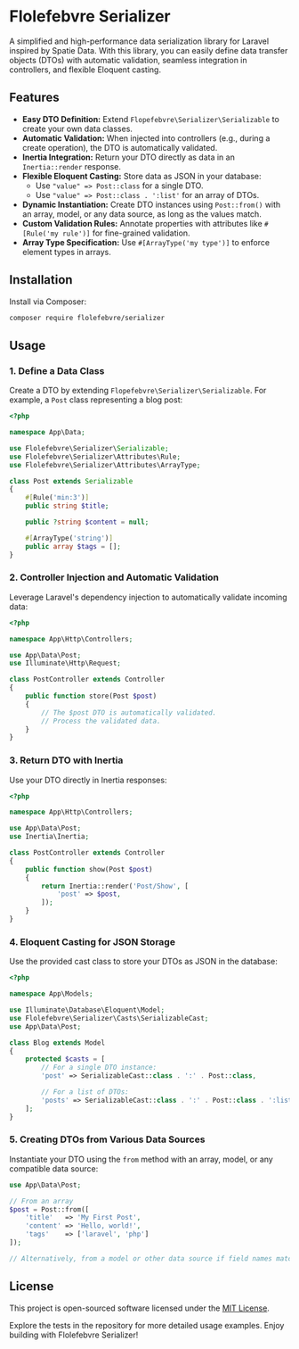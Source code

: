 # Flolefebvre Serializer

A simplified and high-performance data serialization library for Laravel inspired by Spatie Data. With this library, you can easily define data transfer objects (DTOs) with automatic validation, seamless integration in controllers, and flexible Eloquent casting.

## Features

- **Easy DTO Definition:** Extend `Flopefebvre\Serializer\Serializable` to create your own data classes.
- **Automatic Validation:** When injected into controllers (e.g., during a create operation), the DTO is automatically validated.
- **Inertia Integration:** Return your DTO directly as data in an `Inertia::render` response.
- **Flexible Eloquent Casting:** Store data as JSON in your database:
  - Use `"value" => Post::class` for a single DTO.
  - Use `"value" => Post::class . ':list'` for an array of DTOs.
- **Dynamic Instantiation:** Create DTO instances using `Post::from()` with an array, model, or any data source, as long as the values match.
- **Custom Validation Rules:** Annotate properties with attributes like `#[Rule('my rule')]` for fine-grained validation.
- **Array Type Specification:** Use `#[ArrayType('my type')]` to enforce element types in arrays.

## Installation

Install via Composer:

```bash
composer require flolefebvre/serializer
```

## Usage

### 1. Define a Data Class

Create a DTO by extending `Flopefebvre\Serializer\Serializable`. For example, a `Post` class representing a blog post:

```php
<?php

namespace App\Data;

use Flolefebvre\Serializer\Serializable;
use Flolefebvre\Serializer\Attributes\Rule;
use Flolefebvre\Serializer\Attributes\ArrayType;

class Post extends Serializable
{
    #[Rule('min:3')]
    public string $title;

    public ?string $content = null;

    #[ArrayType('string')]
    public array $tags = [];
}
```

### 2. Controller Injection and Automatic Validation

Leverage Laravel's dependency injection to automatically validate incoming data:

```php
<?php

namespace App\Http\Controllers;

use App\Data\Post;
use Illuminate\Http\Request;

class PostController extends Controller
{
    public function store(Post $post)
    {
        // The $post DTO is automatically validated.
        // Process the validated data.
    }
}
```

### 3. Return DTO with Inertia

Use your DTO directly in Inertia responses:

```php
<?php

namespace App\Http\Controllers;

use App\Data\Post;
use Inertia\Inertia;

class PostController extends Controller
{
    public function show(Post $post)
    {
        return Inertia::render('Post/Show', [
            'post' => $post,
        ]);
    }
}
```

### 4. Eloquent Casting for JSON Storage

Use the provided cast class to store your DTOs as JSON in the database:

```php
<?php

namespace App\Models;

use Illuminate\Database\Eloquent\Model;
use Flolefebvre\Serializer\Casts\SerializableCast;
use App\Data\Post;

class Blog extends Model
{
    protected $casts = [
        // For a single DTO instance:
        'post' => SerializableCast::class . ':' . Post::class,

        // For a list of DTOs:
        'posts' => SerializableCast::class . ':' . Post::class . ':list',
    ];
}
```

### 5. Creating DTOs from Various Data Sources

Instantiate your DTO using the `from` method with an array, model, or any compatible data source:

```php
use App\Data\Post;

// From an array
$post = Post::from([
    'title'   => 'My First Post',
    'content' => 'Hello, world!',
    'tags'    => ['laravel', 'php']
]);

// Alternatively, from a model or other data source if field names match.
```

## License

This project is open-sourced software licensed under the [MIT License](LICENSE).

Explore the tests in the repository for more detailed usage examples. Enjoy building with Flolefebvre Serializer!
